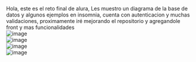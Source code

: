 Hola, este es el reto final de alura, Les muestro un diagrama de la base de datos y algunos ejemplos en insomnia, cuenta con autenticacion y muchas validaciones, proximamente iré mejorando el repositorio y agregandole front y mas funcionalidades <br>
![image](https://github.com/user-attachments/assets/981065d4-01d7-4910-8ac1-6dbfd085550a)<br>
![image](https://github.com/user-attachments/assets/e8a349a6-48ef-4aff-b731-5d434c80b277)<br>
![image](https://github.com/user-attachments/assets/20c97fb3-4aa6-458f-b551-d8033b7bae67)<br>
![image](https://github.com/user-attachments/assets/7941ca79-bbca-4dd7-b266-17f3ba92ceef)



